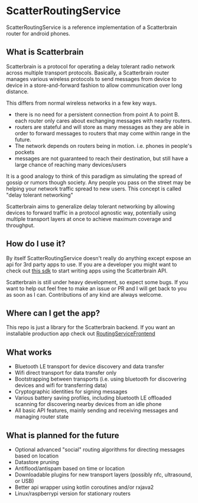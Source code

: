 # ScatterRoutingService

ScatterRoutingService is a reference implementation of a Scatterbrain router for
android phones.

## What is Scatterbrain

Scatterbrain is a protocol for operating a delay tolerant radio network across
multiple transport protocols. Basically, a Scatterbrain router manages
various wireless protocols to send messages from device to device in a
store-and-forward fashion to allow communication over long distance.

This differs from normal wireless networks in a few key ways.

- there is no need for a persistent connection from point A to point B.
each router only cares about exchanging messages with nearby routers.  
- routers are stateful and will store as many messages as they are able
in order to forward messages to routers that may come within range in the
future.  
- The network depends on routers being in motion. i.e. phones in people's
pockets  
- messages are not guaranteed to reach their destination, but still have
a large chance of reaching many devices/users

It is a good analogy to think of this paradigm as simulating the spread of
gossip or rumors though society. Any people you pass on the street may
be helping your network traffic spread to new users. This concept is called
"delay tolerant networking"

Scatterbrain aims to generalize delay tolerant networking by allowing devices
to forward traffic in a protocol agnostic way, potentially using multiple
transport layers at once to achieve maximum coverage and throughput.

## How do I use it?

By itself ScatterRoutingService doesn't really do anything except expose an api
for 3rd party apps to use. If you are a developer you might want to check out
[this sdk](https://github.com/Scatterbrain-DTN/ScatterbrainSDK) to start writing
apps using the Scatterbrain API.

Scatterbrain is still under heavy development, so expect some bugs. If you want to
help out feel free to make an issue or PR and I will get back to you as soon as
I can. Contributions of any kind are always welcome.

## Where can I get the app?

This repo is just a library for the Scatterbrain backend. If you want an installable
production app check out
[RoutingServiceFrontend](https://github.com/Scatterbrain-DTN/RoutingServiceFrontend)

## What works

- Bluetooth LE transport for device discovery and data transfer  
- Wifi direct transport for data transfer only  
- Bootstrapping between transports (i.e. using bluetooth for discovering
devices and wifi for transferring data)  
- Cryptographic identities for signing messages  
- Various battery saving profiles, including bluetooth LE offloaded
scanning for discovering nearby devices from an idle phone  
- All basic API features, mainly sending and receiving messages and managing router
state


## What is planned for the future

- Optional advanced "social" routing algorithms for directing messages based on
 location  
- Datastore pruning  
- Antiflood/antispam based on time or location  
- Downloadable plugins for new transport layers (possibly nfc, ultrasound, or
USB)  
- Better api wrapper using kotlin coroutines and/or rxjava2  
- Linux/raspberrypi version for stationary routers  

